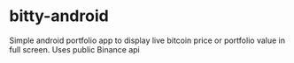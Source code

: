 # bitty-android
Simple android portfolio app to display live bitcoin price or portfolio value in full screen.
Uses public Binance api
